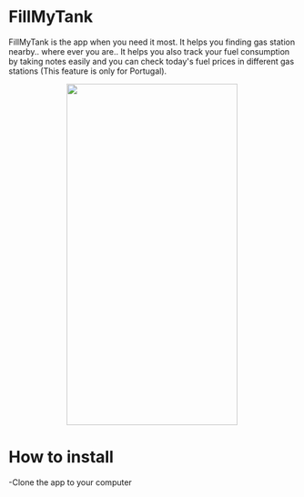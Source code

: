 #  FillMyTank

FillMyTank is the app when you need it most. It helps you finding gas station nearby.. where ever you are.. It helps you also track your fuel consumption by taking notes easily and you can check today's fuel prices in different gas stations (This feature is only for Portugal). 


<p align="center">
  <img width="300" height="600" src="https://qlaxuw.db.files.1drv.com/y4mLxI_8I6mxbn1XOD5r2it-673-swaihQPhOIHApDTVaaRcVkV8NedHjO4joW3M5V6sVhwWx0L78-hF7_wwuJgkrcqxqt-U0Y0WT6a4JZQVNEePwQBcTjCtCXlUQT5zSuFOEMxkk_bw8OyOK-uCxV0HVPmaNr2_VafsS-d5aTVZ9OLC8bmsi4TYVLQo512EUa3WgVra3aZh23_6mggyhL15g?width=118&height=256&cropmode=none">
</p>

# How to install 

-Clone the app to your computer 



